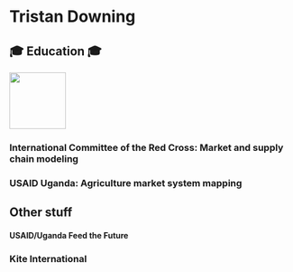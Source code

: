 # Tristan Downing

## 🎓 Education 🎓

<img src="https://media.giphy.com/media/unQ3IJU2RG7DO/giphy.gif" width="100">

### International Committee of the Red Cross: Market and supply chain modeling

### USAID Uganda: Agriculture market system mapping

## Other stuff

#### USAID/Uganda Feed the Future

### Kite International

